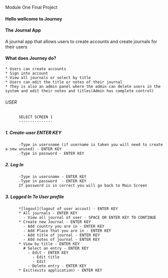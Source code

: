Module One Final Project


#### Hello wellcome to Journey 

#### The Journal App
A journal app that allows users to create accounts and create journals for their users 

#### What does Journey do?

    * Users can create accounts
    * Sign into account
    * View all journals or select by title
    * Users can edit the title or notes of their journal 
    * They is also an admin panel where the admin can delete users in the system and edit their notes and titles(Admin has complete control)


###### USER 
          SELECT SCREEN 1
          ---------------
##### 1. Create-user ENTER KEY
          -Type in usersname (if username is taken you will need to create a new unused) - ENTER KEY
          -Type in password - ENTER KEY
##### 2. Log In
          -Type in usersname - ENTER KEY
          -Type in password  - ENTER KEY
          If password is in correct you will go back to Main Screen
##### 3. Logged In To User profile
          *[logout](logout of user accout) - ENTER KEY
          * All journals - ENTER KEY
            - View all journal of user - SPACE OR ENTER KEY TO CONTINUE
          * Create new Journal - ENTER KEY
            - Add country you are in - ENTER KEY
            - Add Place that you are in - ENTER KEY
            - Add title of journal - ENTER KEY
            - Add notes of journal - ENTER KEY
          * View by title - ENTER KEY
            # Select an entry - ENTER KEY
              - Edit - ENTER KEY
                - Edit title
                - Edit 
              - Delete entry - ENTER KEY
          * Exit(exits application) - ENTER KEY 
          












